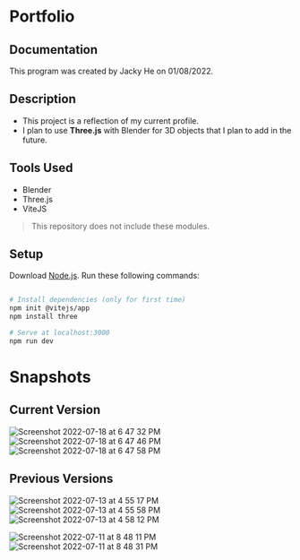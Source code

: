 # Portfolio

## Documentation
This program was created by Jacky He on 01/08/2022.

## Description 
- This project is a reflection of my current profile.
- I plan to use **Three.js** with Blender for 3D objects that I plan to add in the future. 

## Tools Used
- Blender
- Three.js
- ViteJS
> This repository does not include these modules.

## Setup
Download [Node.js](https://nodejs.org/en/download/).
Run these following commands:

``` bash

# Install dependencies (only for first time)
npm init @vitejs/app
npm install three

# Serve at localhost:3000
npm run dev

```
# Snapshots
## Current Version
![Screenshot 2022-07-18 at 6 47 32 PM](https://user-images.githubusercontent.com/78707612/179640652-d1ca54d7-b02c-4219-80c5-7a230eba292e.png)
![Screenshot 2022-07-18 at 6 47 46 PM](https://user-images.githubusercontent.com/78707612/179640653-123561df-ce71-49d5-847a-2898406aa9d3.png)
![Screenshot 2022-07-18 at 6 47 58 PM](https://user-images.githubusercontent.com/78707612/179640654-c58b5612-103a-4446-bb7f-f045db7936a8.png)



## Previous Versions
![Screenshot 2022-07-13 at 4 55 17 PM](https://user-images.githubusercontent.com/78707612/178899733-a6fc1eef-11ad-4515-aa86-8e652bf72925.png)
![Screenshot 2022-07-13 at 4 55 58 PM](https://user-images.githubusercontent.com/78707612/178899738-6b434b17-0697-43f7-96a4-3b889e8e967f.png)
![Screenshot 2022-07-13 at 4 58 12 PM](https://user-images.githubusercontent.com/78707612/178899739-72ab2015-9b8a-45c9-8767-47be1704313c.png)

![Screenshot 2022-07-11 at 8 48 11 PM](https://user-images.githubusercontent.com/78707612/178398176-0d6e4f6c-328f-4f3d-9d61-89f2254378f1.png)
![Screenshot 2022-07-11 at 8 48 31 PM](https://user-images.githubusercontent.com/78707612/178398183-c74b9654-dbeb-4ca6-b6a5-1c8cf8bdd0bd.png)

